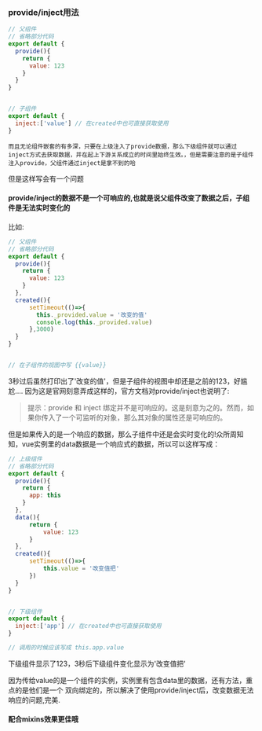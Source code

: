 ### provide/inject用法

```js
// 父组件
// 省略部分代码
export default {
  provide(){
    return {
      value: 123
    }
  }
}


// 子组件
export default {
  inject:['value'] // 在created中也可直接获取使用
}
```

`而且无论组件嵌套的有多深，只要在上级注入了provide数据，那么下级组件就可以通过inject方式去获取数据，并在起上下游关系成立的时间里始终生效。，但是需要注意的是子组件注入provide，父组件通过inject是拿不到的哈`


但是这样写会有一个问题
#### provide/inject的数据不是一个可响应的,也就是说父组件改变了数据之后，子组件是无法实时变化的
比如:
```js
// 父组件
// 省略部分代码
export default {
  provide(){
    return {
      value: 123
    }
  },
  created(){
      setTimeout(()=>{
        this._provided.value = '改变的值'
        console.log(this._provided.value)
      },3000)
  }
}


// 在子组件的视图中写 {{value}}
```
3秒过后虽然打印出了'改变的值'，但是子组件的视图中却还是之前的123，好尴尬....
因为这是官网刻意弄成这样的，官方文档对provide/inject也说明了:
> 提示：provide 和 inject 绑定并不是可响应的。这是刻意为之的。然而，如果你传入了一个可监听的对象，那么其对象的属性还是可响应的。

但是如果传入的是一个响应的数据，那么子组件中还是会实时变化的!众所周知知，vue实例里的data数据是一个响应式的数据，所以可以这样写成：
```js
// 上级组件
// 省略部分代码
export default {
  provide(){
    return {
      app: this
    }
  },
  data(){
      return {
          value: 123
      }
  },
  created(){
      setTimeout(()=>{
          this.value = '改变值把'
      })
  }
}


// 下级组件
export default {
  inject:['app'] // 在created中也可直接获取使用
}

// 调用的时候应该写成 this.app.value
```
下级组件显示了123，3秒后下级组件变化显示为'改变值把'

因为传给value的是一个组件的实例，实例里有包含data里的数据，还有方法，重点的是他们是一个 双向绑定的，所以解决了使用provide/inject后，改变数据无法响应的问题,完美.

#### 配合mixins效果更佳哦